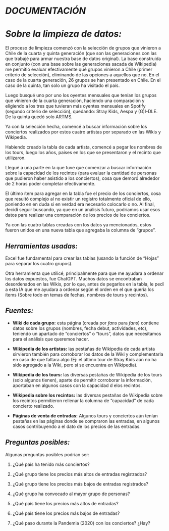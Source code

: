 # *__DOCUMENTACIÓN__* 

# *__Sobre la limpieza de datos:__* 

El proceso de limpieza comenzó con la selección de grupos que vinieron a Chile de la cuarta y quinta generación (que son las generaciones con las que trabajé para armar nuestra base de datos original). La base construida en conjunto (con una base sobre las generaciones sacada de Wikipedia) me permitió evaluar efectivamente qué grupos vinieron a Chile (primer criterio de selección), eliminando de las opciones a aquellos que no. En el caso de la cuarta generación, 26 grupos se han presentado en Chile. En el caso de la quinta, tan solo un grupo ha visitado el país. 

Luego busqué uno por uno los oyentes mensuales que tenían los grupos que vinieron de la cuarta generación, haciendo una comparación y eligiendo a los tres que tuvieran más oyentes mensuales en Spotify (segundo criterio de selección), quedando: Stray Kids, Aespa y (G)I-DLE. De la quinta quedó solo ARTMS. 

Ya con la selección hecha, comencé a buscar información sobre los conciertos realizados por estos cuatro artistas por separado en las Wikis y Wikipedia.  

Habiendo creado la tabla de cada artista, comencé a pegar los nombres de los tours, luego los años, países en los que se presentaron y el recinto que utilizaron. 

Llegué a una parte en la que tuve que comenzar a buscar información sobre la capacidad de los recintos (para evaluar la cantidad de personas que pudieron haber asistido a los conciertos), cosa que demoró alrededor de 2 horas poder completar efectivamente. 

El último ítem para agregar en la tabla fue el precio de los conciertos, cosa que resultó complejo al no existir un registro totalmente oficial de ello, poniendo en en duda si en verdad era necesario colocarlo o no. Al final, decidí seguir buscando, ya que en un análisis futuro, podríamos usar esos datos para realizar una comparación de los precios de los conciertos. 

Ya con las cuatro tablas creadas con los datos ya mencionados, estos fueron unidos en una nueva tabla que agregaba la columna de “grupos”. 

## *__Herramientas usadas:__* 

Excel fue fundamental para crear las tablas (usando la función de “Hojas” para separar los cuatro grupos).  

Otra herramienta que utilicé, principalmente para que me ayudara a ordenar los datos expuestos, fue ChatGPT. Muchos datos se encontraban desordenados en las Wikis, por lo que, antes de pegarlos en la tabla, le pedí a esta IA que me ayudara a ordenar según el orden en el que quería los ítems (Sobre todo en temas de fechas, nombres de tours y recintos).  

## *__Fuentes:__* 

- __Wiki de cada grupo:__ esta página (creada por *fans* para *fans*) contiene datos sobre los grupos (nombres, fecha debut, actividades, etc), teniendo un apartado de “conciertos” o “tours”, datos que necesitamos para el análisis que queremos hacer.  

- __Wikipedia de los artistas:__ las pestañas de Wikipedia de cada artista sirvieron también para corroborar los datos de la Wiki y complementarla en caso de que faltara algo (Ej: el último tour de Stray Kids aún no ha sido agregado a la Wiki, pero sí se encuentra en Wikipedia). 

- __Wikipedia de los tours:__ las diversas pestañas de Wikipedia de los tours (solo algunos tienen), aparte de permitir corroborar la información, aportaban en algunos casos con la capacidad d elos recintos. 

- __Wikipedia sobre los recintos:__ las diversas pestañas de Wikipedia sobre los recintos permitieron rellenar la columna de “capacidad” de cada concierto realizado.  

- __Páginas de venta de entradas:__ Algunos tours y conciertos aún tenían pestañas en las páginas donde se compraron las entradas, en algunos casos contribuyendo a el dato de los precios de las entradas. 

## *__Preguntas posibles:__* 

Algunas preguntas posibles podrían ser: 

1. ¿Qué país ha tenido más conciertos? 

2. ¿Qué grupo tiene los precios más altos de entradas registrados? 

3. ¿Qué grupo tiene los precios más bajos de entradas registrados? 

4. ¿Qué grupo ha convocado al mayor grupo de personas? 

5. ¿Qué país tiene los precios más altos de entradas? 

6. ¿Qué país tiene los precios más bajos de entradas? 

7. ¿Qué paso durante la Pandemia (2020) con los conciertos? ¿Hay? 
